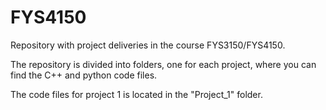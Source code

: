 # FYS4150

Repository with project deliveries in the course FYS3150/FYS4150. 

The repository is divided into folders, one for each project, where you can find the C++ and python code files. 

The code files for project 1 is located in the "Project_1" folder.
